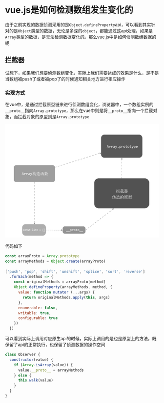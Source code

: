 # vue.js是如何检测数组发生变化的

由于之前实现的数据侦测采用的是`Object.defineProperty`api，可以看到其实针对的是`Object`类型的数据，无论是多深的`object`，都能通过这api处理，如果是`Array`类型的数据，是无法检测数据变化的。那么vue.js中是如何侦测数组数据的呢

## 拦截器

试想下，如果我们想要侦测数组变化，实际上我们需要达成的效果是什么，是不是当数组被push了或者被pop了的时候通知相关地方进行相应操作

### 实现方式

在vue中，是通过拦截原型链来进行侦测数组变化，浏览器中，一个数组实例的`__proto__`指向`Array.prototype`，那么在vue中则是将`__proto__`指向一个拦截对象，而拦截对象的原型则是`Array.prototype`

![Alt text](image.png)

代码如下
```js
const arrayProto = Array.prototype
const arrayMethods = Object.create(arrayProto)

['push', 'pop', 'shift', 'unshift', 'splice', 'sort', 'reverse']
  .forEach(method => {
    const originalMethods = arrayProto[method]
    Object.defineProperty(arrayMethods, method, {
      value: function mutator (...args) {
        return originalMethods.apply(this, args)
      },
      enumerable: false, 
      writable: true, 
      configurable: true
    })
  })
```

可以看到实际上调用对应原生api的时候，实际上调用的是也是原型上的方法，既保留了api的正常执行，也保留了侦测数据的操作空间

```js
class Observer {
  constructor(value) {
    if (Array.isArray(value)) {
      value.__proto__ = arrayMethods
    } else {
      this.walk(value)
    }
  }
}
```
